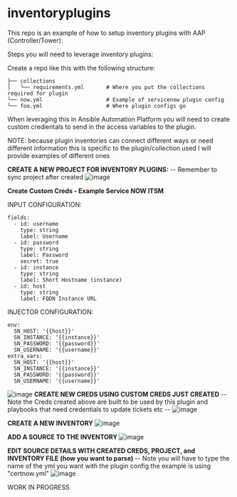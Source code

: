# inventoryplugins


This repo is an example of how to setup inventory plugins with AAP (Controller/Tower):

Steps you will need to leverage inventory plugins:

Create a repo like this with the following structure:

<pre class="line-number language-yaml"><code>├── collections
│   └── requirements.yml       # Where you put the collections required for plugin
└── now.yml                    # Example of servicenow plugin config
└── foo.yml                    # Where plugin configs go
</code></pre>

When leveraging this in Ansible Automation Platform you will need to create custom credientals to send in the access variables to the plugin.

NOTE: because plugin inventories can connect different ways or need different information this is specific to the plugin/collection used I will provide examples of different ones


<B>CREATE A NEW PROJECT FOR INVENTORY PLUGINS:</B>
-- Remember to sync project after created
![image](https://user-images.githubusercontent.com/17077661/118025735-04bb4900-b315-11eb-88e5-27a3afee8ccc.png)

<B>Create Custom Creds - Example Service NOW ITSM </B>

INPUT CONFIGURATION:
<pre class="line-number language-yaml"><code>fields:
  - id: username
    type: string
    label: Username
  - id: password
    type: string
    label: Password
    secret: true
  - id: instance
    type: string
    label: Short Hostname (instance)
  - id: host
    type: string
    label: FQDN Instance URL
</code></pre>
INJECTOR CONFIGURATION:
<pre class="line-number language-yaml"><code>env:
  SN_HOST: '{{host}}'
  SN_INSTANCE: '{{instance}}'
  SN_PASSWORD: '{{password}}'
  SN_USERNAME: '{{username}}'
extra_vars:
  SN_HOST: '{{host}}'
  SN_INSTANCE: '{{instance}}'
  SN_PASSWORD: '{{password}}'
  SN_USERNAME: '{{username}}'
</code></pre>
![image](https://user-images.githubusercontent.com/17077661/118027549-e9e9d400-b316-11eb-903a-a9131e218eac.png)
<B> CREATE NEW CREDS USING CUSTOM CREDS JUST CREATED</B>
-- Note the Creds created above are built to be used by this plugin and playbooks that need credentials to update tickets etc --
![image](https://user-images.githubusercontent.com/17077661/118028290-c5422c00-b317-11eb-8908-fd66352ae226.png)


<B>CREATE A NEW INVENTORY</B>
![image](https://user-images.githubusercontent.com/17077661/118025859-24527180-b315-11eb-840a-4ca83e530006.png)

<B> ADD A SOURCE TO THE INVENTORY </B>
![image](https://user-images.githubusercontent.com/17077661/118025958-2d434300-b315-11eb-97d1-02cf21897d8e.png)

<B> EDIT SOURCE DETAILS WITH CREATED CREDS, PROJECT, and INVENTORY FILE (how you want to parse) </B>
-- Note you will have to type the name of the yml you want with the plugin config the example is using "certnow.yml"
![image](https://user-images.githubusercontent.com/17077661/118033206-654e8400-b31d-11eb-8029-5b0a0e603dda.png)









WORK IN PROGRESS
